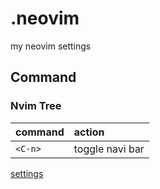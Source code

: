 # .neovim
my neovim settings

## Command

### Nvim Tree

| command | action          |
|:--------|:----------------|
|`<C-n>`  | toggle navi bar |

[settings](./nvim/lua/plugins/nvim-tree.lua)
